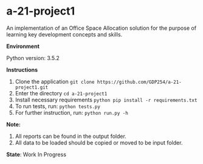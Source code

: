 # a-21-project1

An implementation of an Office Space Allocation solution for the purpose of learning key development concepts and skills.

**Environment**

Python version: 3.5.2

**Instructions**

1. Clone the application ```git clone https://github.com/GDP254/a-21-project1.git ```
2. Enter the directory ```cd a-21-project1 ```
3. Install necessary requirements ```python pip install -r requirements.txt ```
4. To run tests, run: ```python tests.py ```
5. For further instruction, run: ```python run.py -h ```

**Note:** 
1. All reports can be found in the output folder.
2. All data to be loaded should be copied or moved to be input folder.

**State**: Work In Progress 